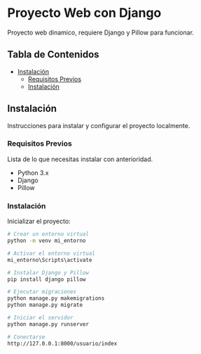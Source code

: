 # Proyecto Web con Django

Proyecto web dinamico, requiere Django y Pillow para funcionar.

## Tabla de Contenidos

- [Instalación](#instalación)
  - [Requisitos Previos](#requisitos-previos)
  - [Instalación](#instalación)

## Instalación

Instrucciones para instalar y configurar el proyecto localmente.

### Requisitos Previos

Lista de lo que necesitas instalar con anterioridad.

- Python 3.x
- Django
- Pillow

### Instalación

Inicializar el proyecto:

```bash
# Crear un entorno virtual
python -m venv mi_entorno

# Activar el entorno virtual
mi_entorno\Scripts\activate

# Instalar Django y Pillow
pip install django pillow

# Ejecutar migraciones
python manage.py makemigrations
python manage.py migrate

# Iniciar el servidor
python manage.py runserver

# Conectarse
http://127.0.0.1:8000/usuario/index